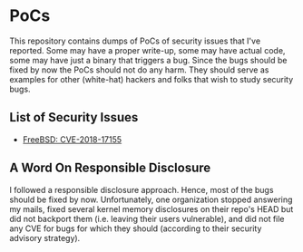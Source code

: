 # PoCs
This repository contains dumps of PoCs of security issues that I've reported. Some may have a proper write-up, some may have actual code, some may have just a binary that triggers a bug. Since the bugs should be fixed by now the PoCs should not do any harm. They should serve as examples for other (white-hat) hackers and folks that wish to study security bugs.

## List of Security Issues

* [FreeBSD: CVE-2018-17155](FreeBSD/CVE-2018-17155)

## A Word On Responsible Disclosure
I followed a responsible disclosure approach. Hence, most of the bugs should be fixed by now. Unfortunately, one organization stopped answering my mails, fixed several kernel memory disclosures on their repo's HEAD but did not backport them (i.e. leaving their users vulnerable), and did not file any CVE for bugs for which they should (according to their security advisory strategy).
